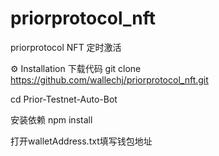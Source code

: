 # priorprotocol_nft
priorprotocol  NFT 定时激活


⚙️ Installation
下载代码
git clone https://github.com/wallechj/priorprotocol_nft.git

cd Prior-Testnet-Auto-Bot

安装依赖
npm install

打开walletAddress.txt填写钱包地址
